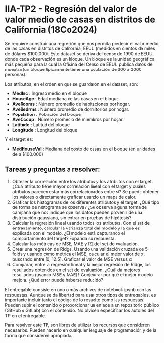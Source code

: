 # IIA-TP2 - Regresión del valor de valor medio de casas en distritos de California (18Co2024)

Se requiere construir una regresión que nos permita predecir el valor medio de las casas en distritos de California, EEUU (medidos en cientos de miles de dólares $100,000). Este dataset se deriva del censo de 1990 de EEUU, donde cada observación es un bloque. Un bloque es la unidad geográfica más pequeña para la cual la Oficina del Censo de EEUU publica datos de muestra (un bloque típicamente tiene una población de 600 a 3000 personas).

Los atributos, en el orden en que se guardaron en el dataset, son:

* **MedInc** : Ingreso medio en el bloque
* **HouseAge** : Edad mediana de las casas en el bloque
* **AveRooms** : Número promedio de habitaciones por hogar.
* **AveBedrms** : Número promedio de dormitorios por hogar.
* **Population** : Población del bloque
* **AveOccup** : Número promedio de miembros por hogar.
* **Latitude** : Latitud del bloque
* **Longitude** : Longitud del bloque

Y el target es:

* **MedHouseVal** : Mediana del costo de casas en el bloque (en unidades de a $100.000)

## Tareas y preguntas a resolver:

1. Obtener la correlación entre los atributos y los atributos con el target. ¿Cuál atributo tiene mayor correlación lineal con el target y cuáles atributos parecen estar más correlacionados entre sí? Se puede obtener los valores o directamente graficar usando un mapa de calor.
2. Graficar los histogramas de los diferentes atributos y el target. ¿Qué tipo de forma de histograma se observa? ¿Se observa alguna forma de campana que nos indique que los datos pueden provenir de una distribución gaussiana, sin entrar en pruebas de hipótesis?
3. Calcular la regresión lineal usando todos los atributos. Con el set de entrenamiento, calcular la varianza total del modelo y la que es explicada con el modelo. ¿El modelo está capturando el comportamiento del target? Expanda su respuesta.
4. Calcular las métricas de MSE, MAE y R2 del set de evaluación.
5. Crear una regresión de Ridge. Usando una validación cruzada de 5-folds y usando como métrica el MSE, calcular el mejor valor de α, buscando entre [0, 12.5]. Graficar el valor de MSE versus α
6. Comparar, entre la regresión lineal y la mejor regresión de Ridge, los resultados obtenidos en el set de evaluación. ¿Cuál da mejores resultados (usando MSE y MAE)? Conjeturar por qué el mejor modelo mejora. ¿Qué error puede haberse reducido?

El entregable consiste en uno o más archivos de notebook ipynb con las respuestas. Aunque se da libertad para usar otros tipos de entregables, es importante incluir tanto el código de lo resuelto como las respuestas. Pueden subir el contenido o proporcionar un enlace a un repositorio público (GitHub o GitLab) con el contenido. No olviden especificar los autores del TP en el entregable.

Para resolver este TP, son libres de utilizar los recursos que consideren necesarios. Pueden hacerlo en cualquier lenguaje de programación y de la forma que consideren apropiada.